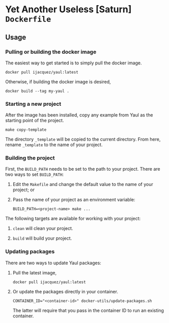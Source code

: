 Yet Another Useless [Saturn] `Dockerfile`
===

## Usage

### Pulling or building the docker image

The easiest way to get started is to simply pull the docker image.

    docker pull ijacquez/yaul:latest

Otherwise, if building the docker image is desired,

    docker build --tag my-yaul .

### Starting a new project

After the image has been installed, copy any example from Yaul as the starting
point of the project.

    make copy-template

The directory `_template` will be copied to the current directory. From here,
rename `_template` to the name of your project.

### Building the project

First, the `BUILD_PATH` needs to be set to the path to your project. There are
two ways to set `BUILD_PATH`:

1. Edit the `Makefile` and change the default value to the name of your project; or

2. Pass the name of your project as an environment variable:

       BUILD_PATH=<project-name> make ...

The following targets are available for working with your project:

1. `clean` will clean your project.

2. `build` will build your project.

### Updating packages

There are two ways to update Yaul packages:

1. Pull the latest image,

       docker pull ijacquez/yaul:latest

2. Or update the packages directly in your container.

       CONTAINER_ID="<container-id>" docker-utils/update-packages.sh

   The latter will require that you pass in the container ID to run an existing
   container.
